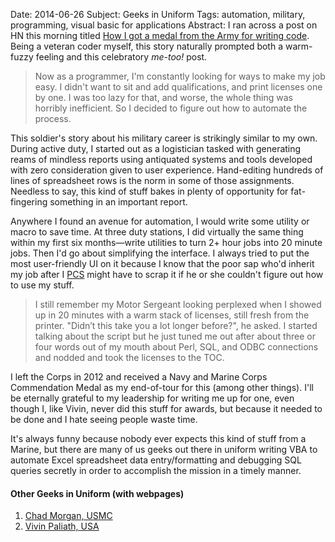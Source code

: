 Date:     2014-06-26
Subject:  Geeks in Uniform
Tags:     automation, military, programming, visual basic for applications
Abstract: I ran across a post on HN this morning titled <a href="http://vivin.net/2014/06/26/how-i-got-a-medal-for-writing-code/" class="external">How I got a medal from the Army for writing code</a>.  Being a veteran coder myself, this story naturally prompted both a warm-fuzzy feeling and this celebratory *me-too!* post.


> Now as a programmer, I'm constantly looking for ways to make my job easy. I didn't want to sit and add qualifications, and print licenses one by one. I was too lazy for that, and worse, the whole thing was horribly inefficient. So I decided to figure out how to automate the process.


This soldier's story about his military career is strikingly similar to my own.  During active duty, I started out as a logistician tasked with generating reams of mindless reports using antiquated systems and tools developed with zero consideration given to user experience.  Hand-editing hundreds of lines of spreadsheet rows is the norm in some of those assignments.  Needless to say, this kind of stuff bakes in plenty of opportunity for fat-fingering something in an important report.

Anywhere I found an avenue for automation, I would write some utility or macro to save time.  At three duty stations, I did virtually the same thing within my first six months&mdash;write utilities to turn 2+ hour jobs into 20 minute jobs.  Then I'd go about simplifying the interface.  I always tried to put the most user-friendly UI on it because I know that the poor sap who'd inherit my job after I [PCS](http://en.wikipedia.org/wiki/Permanent_Change_of_Station) might have to scrap it if he or she couldn't figure out how to use my stuff.


> I still remember my Motor Sergeant looking perplexed when I showed up in 20 minutes with a warm stack of licenses, still fresh from the printer. "Didn’t this take you a lot longer before?", he asked. I started talking about the script but he just tuned me out after about three or four words out of my mouth about Perl, SQL, and ODBC connections and nodded and took the licenses to the TOC.


I left the Corps in 2012 and received a Navy and Marine Corps Commendation Medal as my end-of-tour for this (among other things).  I'll be eternally grateful to my leadership for writing me up for one, even though I, like Vivin, never did this stuff for awards, but because it needed to be done and I hate seeing people waste time.

It's always funny because nobody ever expects this kind of stuff from a Marine, but there are many of us geeks out there in uniform writing VBA to automate Excel spreadsheet data entry/formatting and debugging SQL queries secretly in order to accomplish the mission in a timely manner.

#### Other Geeks in Uniform (with webpages)

1. [Chad Morgan, USMC](http://www.chadmorgan.net)
2. [Vivin Paliath, USA](http://vivin.net/2014/06/26/how-i-got-a-medal-for-writing-code/)
